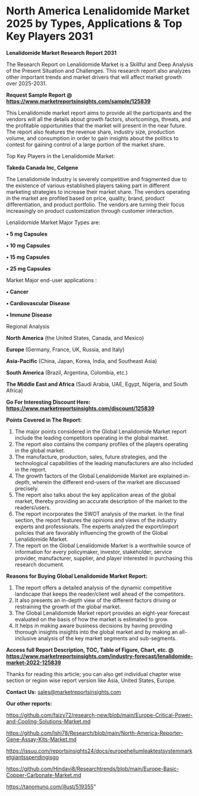 # North America Lenalidomide Market 2025 by Types, Applications & Top Key Players 2031

<strong>Lenalidomide Market Research Report 2031</strong>

The Research Report on Lenalidomide Market is a Skillful and Deep Analysis of the Present Situation and Challenges. This research report also analyzes other important trends and market drivers that will affect market growth over 2025-2031.

<strong>Request Sample Report @ <a href=https://www.marketreportsinsights.com/sample/125839>https://www.marketreportsinsights.com/sample/125839</a></strong>

This Lenalidomide market report aims to provide all the participants and the vendors will all the details about growth factors, shortcomings, threats, and the profitable opportunities that the market will present in the near future. The report also features the revenue share, industry size, production volume, and consumption in order to gain insights about the politics to contest for gaining control of a large portion of the market share.

Top Key Players in the Lenalidomide Market:

<strong>Takeda Canada Inc, Celgene</strong>

The Lenalidomide Industry is severely competitive and fragmented due to the existence of various established players taking part in different marketing strategies to increase their market share. The vendors operating in the market are profiled based on price, quality, brand, product differentiation, and product portfolio. The vendors are turning their focus increasingly on product customization through customer interaction.

Lenalidomide Market Major Types are:

<strong>• 5 mg Capsules

• 10 mg Capsules

• 15 mg Capsules

• 25 mg Capsules</strong>

Market Major end-user applications :

<strong>• Cancer

• Cardiovascular Disease

• Immune Disease</strong>

Regional Analysis

</u><strong><b>North America</b></strong> (the United States, Canada, and Mexico)

<strong><b>Europe </b></strong>(Germany, France, UK, Russia, and Italy)

<strong><b>Asia-Pacific</b></strong> (China, Japan, Korea, India, and Southeast Asia)

<strong><b>South America</b></strong> (Brazil, Argentina, Colombia, etc.)

<strong><b>The Middle East and Africa</b></strong> (Saudi Arabia, UAE, Egypt, Nigeria, and South Africa)

<strong>Go For Interesting Discount Here: <a href=https://www.marketreportsinsights.com/discount/125839>https://www.marketreportsinsights.com/discount/125839</a></strong>

<strong>Points Covered in The Report:</strong>
<ol>
  <li>The major points considered in the Global Lenalidomide Market report include the leading competitors operating in the global market.</li>
  <li>The report also contains the company profiles of the players operating in the global market.</li>
  <li>The manufacture, production, sales, future strategies, and the technological capabilities of the leading manufacturers are also included in the report.</li>
  <li>The growth factors of the Global Lenalidomide Market are explained in-depth, wherein the different end-users of the market are discussed precisely.</li>
  <li>The report also talks about the key application areas of the global market, thereby providing an accurate description of the market to the readers/users.</li>
  <li>The report incorporates the SWOT analysis of the market. In the final section, the report features the opinions and views of the industry experts and professionals. The experts analyzed the export/import policies that are favorably influencing the growth of the Global Lenalidomide Market.</li>
  <li>The report on the Global Lenalidomide Market is a worthwhile source of information for every policymaker, investor, stakeholder, service provider, manufacturer, supplier, and player interested in purchasing this research document.</li>
</ol>
<strong>Reasons for Buying Global Lenalidomide Market Report:</strong>

<ol>
  <li>The report offers a detailed analysis of the dynamic competitive landscape that keeps the reader/client well ahead of the competitors.</li>
  <li>It also presents an in-depth view of the different factors driving or restraining the growth of the global market.</li>
  <li>The Global Lenalidomide Market report provides an eight-year forecast evaluated on the basis of how the market is estimated to grow.</li>
  <li>It helps in making aware business decisions by having providing thorough insights insights into the global market and by making an all-inclusive analysis of the key market segments and sub-segments.</li>
</ol>
<strong>Access full Report Description, TOC, Table of Figure, Chart, etc. @ <a href=https://www.marketreportsinsights.com/industry-forecast/lenalidomide-market-2022-125839>https://www.marketreportsinsights.com/industry-forecast/lenalidomide-market-2022-125839</a></strong>


Thanks for reading this article; you can also get individual chapter wise section or region wise report version like Asia, United States, Europe.

<strong>Contact Us:</strong>
sales@marketreportsinsights.com

<strong>Our other reports:</strong>

<a href=https://github.com/faizy72/research-new/blob/main/Europe-Critical-Power-and-Cooling-Solutions-Market.md>https://github.com/faizy72/research-new/blob/main/Europe-Critical-Power-and-Cooling-Solutions-Market.md</a>

<a href=https://github.com/Ishi78/Research/blob/main/North-America-Reporter-Gene-Assay-Kits-Market.md>https://github.com/Ishi78/Research/blob/main/North-America-Reporter-Gene-Assay-Kits-Market.md</a>

<a href=https://issuu.com/reportsinsights24/docs/europeheliumleaktestsystemmarketgiantsspendingisgo>https://issuu.com/reportsinsights24/docs/europeheliumleaktestsystemmarketgiantsspendingisgo</a>

<a href=https://github.com/Hindavi8/Researchtrends/blob/main/Europe-Basic-Copper-Carbonate-Market.md>https://github.com/Hindavi8/Researchtrends/blob/main/Europe-Basic-Copper-Carbonate-Market.md</a>

<a href=https://tanomuno.com/illust/519355>https://tanomuno.com/illust/519355</a>"
